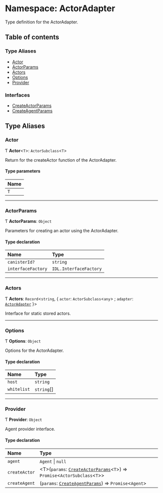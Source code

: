 # Namespace: ActorAdapter

Type definition for the ActorAdapter.

## Table of contents

### Type Aliases

- [Actor](ActorAdapter.md#actor)
- [ActorParams](ActorAdapter.md#actorparams)
- [Actors](ActorAdapter.md#actors)
- [Options](ActorAdapter.md#options)
- [Provider](ActorAdapter.md#provider)

### Interfaces

- [CreateActorParams](../interfaces/ActorAdapter.CreateActorParams.md)
- [CreateAgentParams](../interfaces/ActorAdapter.CreateAgentParams.md)

## Type Aliases

### Actor

Ƭ **Actor**<`T`\>: `ActorSubclass`<`T`\>

Return for the createActor function of the ActorAdapter.

#### Type parameters

| Name |
| :------ |
| `T` |

___

### ActorParams

Ƭ **ActorParams**: `Object`

Parameters for creating an actor using the ActorAdapter.

#### Type declaration

| Name | Type |
| :------ | :------ |
| `canisterId?` | `string` |
| `interfaceFactory` | `IDL.InterfaceFactory` |

___

### Actors

Ƭ **Actors**: `Record`<`string`, { `actor`: `ActorSubclass`<`any`\> ; `adapter`: [`ActorAdapter`](../classes/ActorAdapter.md)  }\>

Interface for static stored actors.

___

### Options

Ƭ **Options**: `Object`

Options for the ActorAdapter.

#### Type declaration

| Name | Type |
| :------ | :------ |
| `host` | `string` |
| `whitelist` | `string`[] |

___

### Provider

Ƭ **Provider**: `Object`

Agent provider interface.

#### Type declaration

| Name | Type |
| :------ | :------ |
| `agent` | `Agent` \| ``null`` |
| `createActor` | <T\>(`params`: [`CreateActorParams`](../interfaces/ActorAdapter.CreateActorParams.md)<`T`\>) => `Promise`<`ActorSubclass`<`T`\>\> |
| `createAgent` | (`params`: [`CreateAgentParams`](../interfaces/ActorAdapter.CreateAgentParams.md)) => `Promise`<`Agent`\> |
